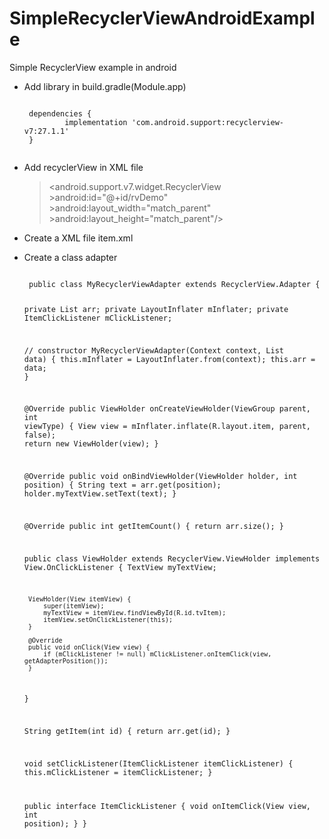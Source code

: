# SimpleRecyclerViewAndroidExample
Simple RecyclerView example in android

 - Add library in build.gradle(Module.app)

	<code>
	dependencies {
    		implementation 'com.android.support:recyclerview-v7:27.1.1'
	}
	</code>

 - Add recyclerView in XML file

 	><android.support.v7.widget.RecyclerView
        >android:id="@+id/rvDemo"
        >android:layout_width="match_parent"
        >android:layout_height="match_parent"/>


 - Create a XML file item.xml

 	<?xml version="1.0" encoding="utf-8"?>
	<LinearLayout
    	xmlns:android="http://schemas.android.com/apk/res/android"
    	android:layout_width="wrap_content"
    	android:layout_height="wrap_content"
    	android:orientation="horizontal"
    	android:padding="10dp">
    	<TextView
       		android:id="@+id/tvItem"
        	android:layout_width="wrap_content"
        	android:layout_height="wrap_content"
        	android:textSize="20sp"/>
	</LinearLayout>

 - Create a class adapter

 	<code>
 	public class MyRecyclerViewAdapter extends RecyclerView.Adapter<MyRecyclerViewAdapter.ViewHolder> {

    private List<String> arr;
    private LayoutInflater mInflater;
    private ItemClickListener mClickListener;

    // constructor
    MyRecyclerViewAdapter(Context context, List<String> data) {
        this.mInflater = LayoutInflater.from(context);
        this.arr = data;
    }

    @Override
    public ViewHolder onCreateViewHolder(ViewGroup parent, int viewType) {
        View view = mInflater.inflate(R.layout.item, parent, false);
        return new ViewHolder(view);
    }

    @Override
    public void onBindViewHolder(ViewHolder holder, int position) {
        String text = arr.get(position);
        holder.myTextView.setText(text);
    }

    @Override
    public int getItemCount() {
        return arr.size();
    }

    public class ViewHolder extends RecyclerView.ViewHolder implements View.OnClickListener {
        TextView myTextView;

        ViewHolder(View itemView) {
            super(itemView);
            myTextView = itemView.findViewById(R.id.tvItem);
            itemView.setOnClickListener(this);
        }

        @Override
        public void onClick(View view) {
            if (mClickListener != null) mClickListener.onItemClick(view, getAdapterPosition());
        }
    }

    String getItem(int id) {
        return arr.get(id);
    }

    void setClickListener(ItemClickListener itemClickListener) {
        this.mClickListener = itemClickListener;
    }

    public interface ItemClickListener {
        void onItemClick(View view, int position);
    }
}
	</code>
